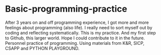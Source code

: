 # Basic-programming-practice
After 3 years on and off programming experience, I got more and more feelings about programming (also life). I really need to sort myself out by coding and reflecting systematically. This is my practice. And my first step to Github, this larger world. Hope I could contribute to it in the future.
Personnel practice of programming. Using materials from K&amp;R, SICP, CSAPP and PYTHON PLAYGROUND.
